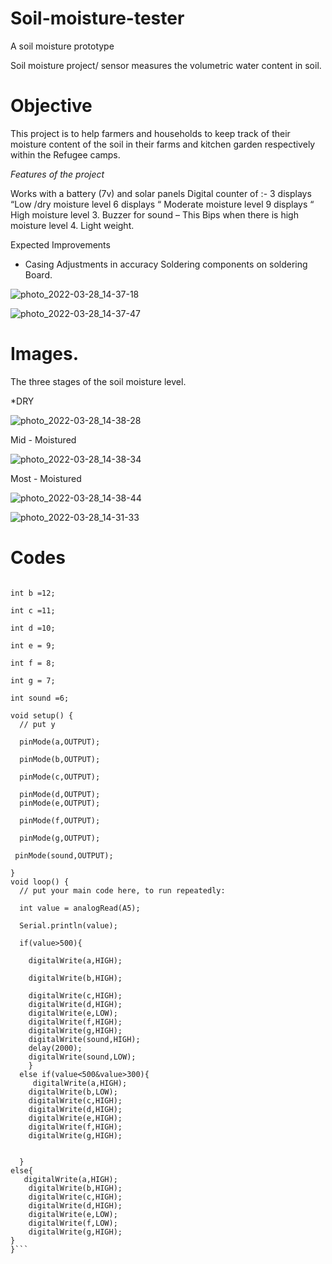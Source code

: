 # Soil-moisture-tester
A soil moisture prototype

Soil moisture project/ sensor measures the volumetric water content in soil.

# Objective 

This  project is to help farmers and  households to keep track of their moisture content of the soil in their farms and kitchen garden respectively within the  Refugee camps.

*Features of the project*

Works with a battery (7v) and solar panels
 Digital counter of :-
      3 displays “Low /dry moisture level 
      6 displays “ Moderate moisture level 
      9 displays “ High moisture level
3. Buzzer for sound – This Bips when there is high moisture level
4. Light weight.

Expected Improvements 
-    Casing 
 Adjustments in accuracy
 Soldering components on soldering Board.
 
 ![photo_2022-03-28_14-37-18](https://user-images.githubusercontent.com/56769901/160479811-5ad5eb20-04d4-4f6b-a735-e2c0622d77a8.jpg)


![photo_2022-03-28_14-37-47](https://user-images.githubusercontent.com/56769901/160478942-f1038606-6d46-46f5-870d-c77791aadd55.jpg)


# Images.

The three stages of the soil moisture level.

*DRY 

![photo_2022-03-28_14-38-28](https://user-images.githubusercontent.com/56769901/160479071-4ba658b3-2a34-498b-81d9-177cf4645483.jpg)

Mid - Moistured

![photo_2022-03-28_14-38-34](https://user-images.githubusercontent.com/56769901/160479176-c7cec990-84e4-4571-8183-a79efa8f3815.jpg)

Most - Moistured

![photo_2022-03-28_14-38-44](https://user-images.githubusercontent.com/56769901/160479271-4c510e4b-9e84-4c8e-9ea4-cc2f55ea08e2.jpg)

![photo_2022-03-28_14-31-33](https://user-images.githubusercontent.com/56769901/160479885-31edc906-7bca-43c2-b966-ce757f2c1a32.jpg)


# Codes 

```int a =13;

int b =12;

int c =11;

int d =10;

int e = 9;

int f = 8;

int g = 7;

int sound =6;

void setup() {
  // put y  
  
  pinMode(a,OUTPUT);
  
  pinMode(b,OUTPUT);
  
  pinMode(c,OUTPUT);
  
  pinMode(d,OUTPUT);                                                                                                                                                                                                                                                                                                                                                                                                                                                                                                                                                                                                                  
  pinMode(e,OUTPUT);
  
  pinMode(f,OUTPUT);
  
  pinMode(g,OUTPUT);
  
 pinMode(sound,OUTPUT);
 
}
void loop() {
  // put your main code here, to run repeatedly:
  
  int value = analogRead(A5);   
  
  Serial.println(value);
  
  if(value>500){
  
    digitalWrite(a,HIGH);
    
    digitalWrite(b,HIGH);
    
    digitalWrite(c,HIGH);
    digitalWrite(d,HIGH);
    digitalWrite(e,LOW);
    digitalWrite(f,HIGH);
    digitalWrite(g,HIGH);
    digitalWrite(sound,HIGH);
    delay(2000);
    digitalWrite(sound,LOW);
    }
  else if(value<500&value>300){
     digitalWrite(a,HIGH);
    digitalWrite(b,LOW);
    digitalWrite(c,HIGH);
    digitalWrite(d,HIGH);
    digitalWrite(e,HIGH);
    digitalWrite(f,HIGH);
    digitalWrite(g,HIGH);
    
   
  }
else{
   digitalWrite(a,HIGH);
    digitalWrite(b,HIGH);
    digitalWrite(c,HIGH);
    digitalWrite(d,HIGH);
    digitalWrite(e,LOW);
    digitalWrite(f,LOW);
    digitalWrite(g,HIGH); 
}
}```


